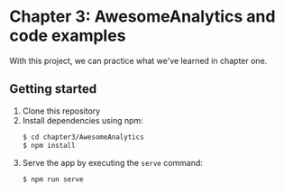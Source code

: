 # Chapter 3: AwesomeAnalytics and code examples

With this project, we can practice what we've learned in chapter one.

## Getting started

1. Clone this repository
2. Install dependencies using npm: 
   ```bash
   $ cd chapter3/AwesomeAnalytics
   $ npm install
   ```
3. Serve the app by executing the `serve` command:
   ```bash
   $ npm run serve
   ```
